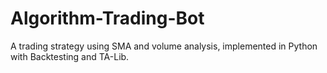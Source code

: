 # Algorithm-Trading-Bot
A trading strategy using SMA and volume analysis, implemented in Python with Backtesting and TA-Lib.
